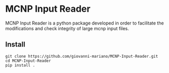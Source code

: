 # MCNP Input Reader

MCNP Input Reader is a python package developed in order to facilitate the modifications and check integrity of large mcnp input files.

## Install

```shell
git clone https://github.com/giovanni-mariano/MCNP-Input-Reader.git
cd MCNP-Input-Reader
pip install .
```
